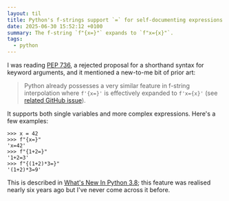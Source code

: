 ```yaml
---
layout: til
title: Python's f-strings support `=` for self-documenting expressions
date: 2025-06-30 15:52:12 +0100
summary: The f-string `f"{x=}"` expands to `f"x={x}"`.
tags:
  - python
---
```

I was reading [PEP 736](https://peps.python.org/pep-0736/#prior-art), a rejected proposal for a shorthand syntax for keyword arguments, and it mentioned a new-to-me bit of prior art:

> Python already possesses a very similar feature in f-string interpolation where `f'{x=}'` is effectively expanded to `f'x={x}'` (see [related GitHub issue](https://github.com/python/cpython/issues/80998)).

It supports both single variables and more complex expressions.
Here's a few examples:

```pycon
>>> x = 42
>>> f"{x=}"
'x=42'
>>> f"{1+2=}"
'1+2=3'
>>> f"{(1+2)*3=}"
'(1+2)*3=9'
```

This is described in [What's New In Python 3.8](https://docs.python.org/3/whatsnew/3.8.html#f-strings-support-for-self-documenting-expressions-and-debugging); this feature was realised nearly six years ago but I've never come across it before.
